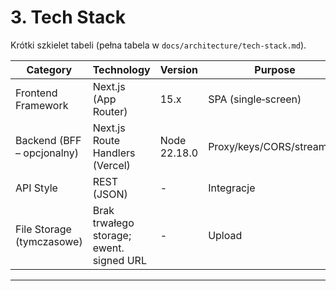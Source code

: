 # 3. Tech Stack

Krótki szkielet tabeli (pełna tabela w `docs/architecture/tech-stack.md`).

| Category                   | Technology                               | Version      | Purpose                   | Rationale                 |
| -------------------------- | ---------------------------------------- | ------------ | ------------------------- | ------------------------- |
| Frontend Framework         | Next.js (App Router)                     | 15.x         | SPA (single‑screen)       | FE+BFF w jednym projekcie |
| Backend (BFF – opcjonalny) | Next.js Route Handlers (Vercel)          | Node 22.18.0 | Proxy/keys/CORS/streaming | Bezpieczeństwo i prostota |
| API Style                  | REST (JSON)                              | -            | Integracje                | Najprostszy kontrakt      |
| File Storage (tymczasowe)  | Brak trwałego storage; ewent. signed URL | -            | Upload                    | Zgodność z NFR2           |

---
